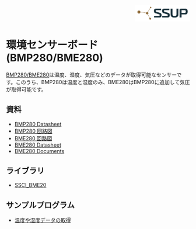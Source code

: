 <div align="right">
<a href="https://developer.sony.com/ja/develop/ssup/"><img src="../../images/SSUPLOGO2.png" width="150"></a>
</div>

# 環境センサーボード(BMP280/BME280)

[BMP280/BME280](https://www.bosch-sensortec.com/products/environmental-sensors/humidity-sensors-bme280/)は温度、湿度、気圧などのデータが取得可能なセンサーです。このうち、BMP280は温度と湿度のみ、BME280はBMP280に追加して気圧が取得可能です。

## 資料
- [BMP280 Datasheet](https://www.bosch-sensortec.com/media/boschsensortec/downloads/datasheets/bst-bmp280-ds001.pdf)
- [BMP280 回路図](https://docid81hrs3j1.cloudfront.net/medialibrary/2019/03/SPRESENSE_BMI160_BMP280.pdf)
- [BME280 回路図](https://docid81hrs3j1.cloudfront.net/medialibrary/2019/01/SPRESENSE_BME280.pdf)
- [BME280 Datasheet](https://www.bosch-sensortec.com/media/boschsensortec/downloads/datasheets/bst-bme280-ds002.pdf)
- [BME280 Documents](https://www.bosch-sensortec.com/products/environmental-sensors/humidity-sensors-bme280/#documents)

## ライブラリ
- [SSCI_BME20](https://github.com/SWITCHSCIENCE/samplecodes/tree/master/BME280/Arduino/libraries/SSCI_BME280)

## サンプルプログラム
- [温度や湿度データの取得](BMP280)
